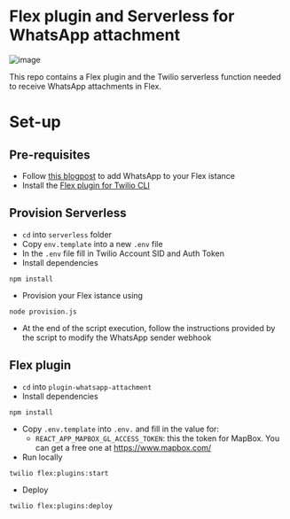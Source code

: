 # Flex plugin and Serverless for WhatsApp attachment 

![image](https://user-images.githubusercontent.com/54728384/99662733-8f557680-2a5d-11eb-8693-2cbd269a1bf4.png)

This repo contains a Flex plugin and the Twilio serverless function needed to receive WhatsApp attachments in Flex. 

# Set-up 

## Pre-requisites

* Follow [this blogpost](https://www.twilio.com/blog/whatsapp-and-flex-in-minutes) to add WhatsApp to your Flex istance 
* Install the [Flex plugin for Twilio CLI](https://www.twilio.com/docs/flex/developer/plugins/cli/install)

## Provision Serverless

* `cd` into `serverless` folder
* Copy `env.template` into a new `.env` file 
* In the `.env` file fill in Twilio Account SID and Auth Token 
* Install dependencies 
```shell
npm install
```
* Provision your Flex istance using 
```shell
node provision.js
```
* At the end of the script execution, follow the instructions provided by the script to modify the WhatsApp sender webhook

## Flex plugin 

* `cd` into `plugin-whatsapp-attachment`
* Install dependencies
```shell
npm install
```
* Copy `.env.template` into `.env.` and fill in the value for: 
  * `REACT_APP_MAPBOX_GL_ACCESS_TOKEN`: this the token for MapBox. You can get a free one at https://www.mapbox.com/
* Run locally 
```shell 
twilio flex:plugins:start
```
* Deploy 
 ```shell 
twilio flex:plugins:deploy
```
